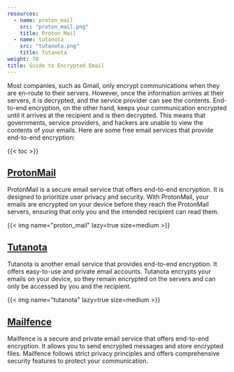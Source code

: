 ```yaml
---
resources:
  - name: proton_mail
    src: "proton_mail.png"
    title: Proton Mail
  - name: tutanota
    src: "tutanota.png"
    title: Tutanota
weight: 70
title: Guide to Encrypted Email
---
```


Most companies, such as Gmail, only encrypt communications when they are en-route to their servers. However, once the information arrives at their servers, it is decrypted, and the service provider can see the contents. End-to-end encryption, on the other hand, keeps your communication encrypted until it arrives at the recipient and is then decrypted. This means that governments, service providers, and hackers are unable to view the contents of your emails. Here are some free email services that provide end-to-end encryption:

{{< toc >}}

## [ProtonMail](https://protonmail.com/)

ProtonMail is a secure email service that offers end-to-end encryption. It is designed to prioritize user privacy and security. With ProtonMail, your emails are encrypted on your device before they reach the ProtonMail servers, ensuring that only you and the intended recipient can read them.

{{< img name="proton_mail" lazy=true size=medium >}}

## [Tutanota](https://tutanota.com/)

Tutanota is another email service that provides end-to-end encryption. It offers easy-to-use and private email accounts. Tutanota encrypts your emails on your device, so they remain encrypted on the servers and can only be accessed by you and the recipient.

{{< img name="tutanota" lazy=true size=medium >}}

## [Mailfence](https://www.mailfence.com/)

Mailfence is a secure and private email service that offers end-to-end encryption. It allows you to send encrypted messages and store encrypted files. Mailfence follows strict privacy principles and offers comprehensive security features to protect your communication.

